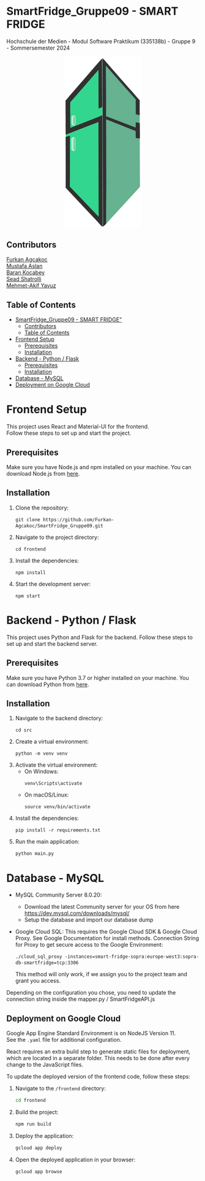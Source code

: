 # SmartFridge_Gruppe09 - SMART FRIDGE

Hochschule der Medien - Modul Software Praktikum (335138b) - Gruppe 9 - Sommersemester 2024

<p align="center">
<img href="http://smart-fridge.com" src="frontend/src/images/Fridge_logo.png" width="200">
<p>

## Contributors

[Furkan Agcakoc](https://github.com/Furkan-Agcakoc)<br>
[Mustafa Aslan](https://github.com/MustafaAslan55)<br>
[Baran Kocabey](https://github.com/Baran-Kocabey)<br>
[Sead Shatrolli](https://github.com/Sead-Shatrolli)<br>
[Mehmet-Akif Yavuz](https://github.com/Mehmet-Akif-Yavuz)<br>

## Table of Contents

- [SmartFridge_Gruppe09 - SMART FRIDGE"](#smartfridge_gruppe09---smart-fridge)
  - [Contributors](#contributors)
  - [Table of Contents](#table-of-contents)
- [Frontend Setup](#frontend-setup)
  - [Prerequisites](#prerequisites)
  - [Installation](#installation)
- [Backend - Python / Flask](#backend---python--flask)
  - [Prerequisites](#prerequisites-1)
  - [Installation](#installation-1)
- [Database - MySQL](#database---mysql)
- [Deployment on Google Cloud](#deployment-on-google-cloud)

# Frontend Setup

This project uses React and Material-UI for the frontend.<br>
Follow these steps to set up and start the project.

## Prerequisites

Make sure you have Node.js and npm installed on your machine. You can download Node.js from [here](https://nodejs.org/).

## Installation

1. Clone the repository:
   ```
   git clone https://github.com/Furkan-Agcakoc/SmartFridge_Gruppe09.git
   ```
2. Navigate to the project directory:
   ```
   cd frontend
   ```
3. Install the dependencies:
   ```
   npm install
   ```
4. Start the development server:
   ```
   npm start
   ```

# Backend - Python / Flask

This project uses Python and Flask for the backend. Follow these steps to set up and start the backend server.

## Prerequisites

Make sure you have Python 3.7 or higher installed on your machine. You can download Python from [here](https://www.python.org/downloads/).

## Installation

1. Navigate to the backend directory:
   ```
   cd src
   ```
2. Create a virtual environment:
   ```
   python -m venv venv
   ```
3. Activate the virtual environment:
   - On Windows:
     ```
     venv\Scripts\activate
     ```
   - On macOS/Linux:
     ```
     source venv/bin/activate
     ```
4. Install the dependencies:
   ```
   pip install -r requirements.txt
   ```
5. Run the main application:
   ```
   python main.py
   ```

# Database - MySQL

- MySQL Community Server 8.0.20:
  - Download the latest Community server for your OS from here https://dev.mysql.com/downloads/mysql/
  - Setup the database and import our database dump
- Google Cloud SQL:
  This requires the Google Cloud SDK & Google Cloud Proxy.
  See Google Documentation for install methods.
  Connection String for Proxy to get secure access to the Google Environment:

  ```
  ./cloud_sql_proxy -instances=smart-fridge-sopra:europe-west3:sopra-db-smartfridge=tcp:3306

  ```

  This method will only work, if we assign you to the project team and grant you access.

Depending on the configuration you chose, you need to update the connection string inside the mapper.py / SmartFridgeAPI.js


## Deployment on Google Cloud

Google App Engine Standard Environment is on NodeJS Version 11.  
See the `.yaml` file for additional configuration.

React requires an extra build step to generate static files for deployment, which are located in a separate folder. This needs to be done after every change to the JavaScript files.

To update the deployed version of the frontend code, follow these steps:

1. Navigate to the `/frontend` directory:
    ```sh
    cd frontend
    ```
2. Build the project:
    ```sh
    npm run build
    ```
3. Deploy the application:
    ```sh
    gcloud app deploy
    ```
4. Open the deployed application in your browser:
    ```sh
    gcloud app browse
    ```


